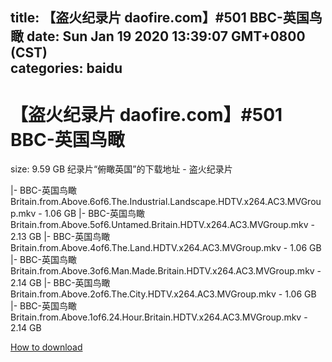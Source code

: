 
title: 【盗火纪录片 daofire.com】#501 BBC-英国鸟瞰
date: Sun Jan 19 2020 13:39:07 GMT+0800 (CST)    
categories: baidu
---

# 【盗火纪录片 daofire.com】#501 BBC-英国鸟瞰
size: 9.59 GB
 纪录片“俯瞰英国”的下载地址 - 盗火纪录片
 
|- BBC-英国鸟瞰Britain.from.Above.6of6.The.Industrial.Landscape.HDTV.x264.AC3.MVGroup.mkv - 1.06 GB
|- BBC-英国鸟瞰Britain.from.Above.5of6.Untamed.Britain.HDTV.x264.AC3.MVGroup.mkv - 2.13 GB
|- BBC-英国鸟瞰Britain.from.Above.4of6.The.Land.HDTV.x264.AC3.MVGroup.mkv - 1.06 GB
|- BBC-英国鸟瞰Britain.from.Above.3of6.Man.Made.Britain.HDTV.x264.AC3.MVGroup.mkv - 2.14 GB
|- BBC-英国鸟瞰Britain.from.Above.2of6.The.City.HDTV.x264.AC3.MVGroup.mkv - 1.06 GB
|- BBC-英国鸟瞰Britain.from.Above.1of6.24.Hour.Britain.HDTV.x264.AC3.MVGroup.mkv - 2.14 GB

[How to download](https://bpcam.bemobtrk.com/go/2ceec3aa-1ca2-46d6-b9ff-aaa5c184517c?jno=1788)